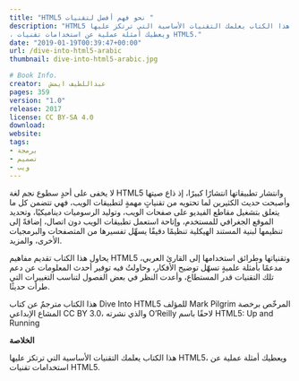 ```yaml
---
title: "HTML5 نحو فهم أفضل لتقنيات "
description: "HTML5 هذا الكتاب يعلمك التقنيات الأساسية التي ترتكز عليها 
، ويعطيك أمثلة عملية عن استخدامات تقنيات HTML5."
date: "2019-01-19T00:39:47+00:00"
url: /dive-into-html5-arabic
thumbnail: dive-into-html5-arabic.jpg

# Book Info.
creator:  عبداللطيف ايمش
pages: 359
version: "1.0"
release: 2017
license: CC BY-SA 4.0
download:
website:
tags:
- برمجة
- تصميم
- ويب
---
```

لا يخفى على أحدٍ سطوع نجم لغة HTML5 وانتشار تطبيقاتها انتشارًا كبيرًا، إذ ذاع صيتها وأصبحت حديث الكثيرين لما تحتويه من تقنياتٍ مهمةٍ لتطبيقات الويب، فهي تتضمن كل ما يتعلق بتشغيل مقاطع الفيديو على صفحات الويب، وتوليد الرسوميات ديناميكيًا، وتحديد الموقع الجغرافي للمستخدم، وإتاحة استعمل تطبيقات الويب دون اتصال، إضافةً إلى تنظيمها لبنية المستند الهيكلية تنظيمًا دقيقًا يسهِّل تفسيرها من المتصفحات والبرمجيات الأخرى، والمزيد.

يحاول هذا الكتاب تقديم مفاهيم HTML5 وتقنياتها وطرائق استخدامها إلى القارئ العربي، مدعمًا بأمثلة علميةٍ تسهّل توضيح الأفكار، وحاولتُ فيه توفير أحدث المعلومات عن دعم تلك التقنيات قدر المستطاع، وأعدت النظر في بعض الفصول لتناسب التغييرات التي طرأت حديثًا.

هذا الكتاب مترجمٌ عن كتاب Dive Into HTML5 للمؤلف Mark Pilgrim المرخّص برخصة المشاع الإبداعي CC BY 3.0، والذي نشرته O’Reilly لاحقًا باسم HTML5: Up and Running

**الخلاصة**

هذا الكتاب يعلمك التقنيات الأساسية التي ترتكز عليها HTML5، ويعطيك أمثلة عملية عن استخدامات تقنيات HTML5.

